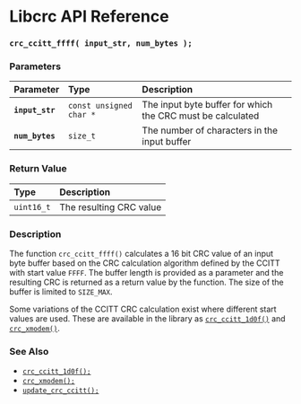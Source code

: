 # Libcrc API Reference

### `crc_ccitt_ffff( input_str, num_bytes );`

### Parameters

| Parameter | Type | Description |
| :--- | :--- | :--- |
|**`input_str`**|`const unsigned char *`|The input byte buffer for which the CRC must be calculated|
|**`num_bytes`**|`size_t`|The number of characters in the input buffer|

### Return Value

| Type | Description |
| :--- | :--- |
|`uint16_t`|The resulting CRC value|

### Description

The function `crc_ccitt_ffff()` calculates a 16 bit CRC value of an input byte buffer based on the
CRC calculation algorithm defined by the CCITT with start value `FFFF`.
The buffer length is provided as a parameter and the resulting CRC is returned
as a return value by the function. The size of the buffer is limited to `SIZE_MAX`.

Some variations of the CCITT CRC calculation exist where different start values are
used. These are available in the library as
[`crc_ccitt_1d0f()`](crc_ccitt_1d0f.md) and [`crc_xmodem()`](crc_xmodem.md).

### See Also

* [`crc_ccitt_1d0f();`](crc_ccitt_1d0f.md)
* [`crc_xmodem();`](crc_xmodem.md)
* [`update_crc_ccitt();`](update_crc_ccitt.md)
